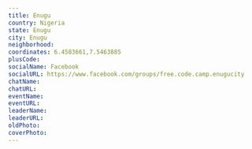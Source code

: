 ```yaml
---
title: Enugu
country: Nigeria
state: Enugu
city: Enugu
neighborhood: 
coordinates: 6.4583661,7.5463885
plusCode:
socialName: Facebook
socialURL: https://www.facebook.com/groups/free.code.camp.enugucity
chatName:
chatURL:
eventName:
eventURL:
leaderName:
leaderURL:
oldPhoto: 
coverPhoto:
---
```

